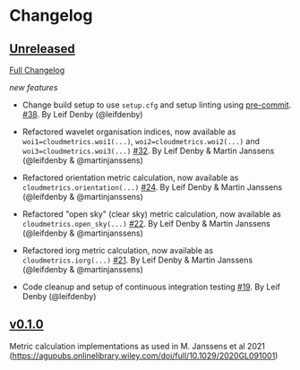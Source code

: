 # Changelog

## [Unreleased](https://github.com/cloudsci/cloudmetrics/tree/HEAD)

[Full Changelog](https://github.com/cloudsci/cloudmetrics/compare/v0.1.0...HEAD)

*new features*

- Change build setup to use `setup.cfg` and setup linting using
  [pre-commit](https://pre-commit.com/#usage).
  [\#38](https://github.com/cloudsci/cloudmetrics/pull/32). By Leif Denby
  (@leifdenby)

- Refactored wavelet organisation indices, now available as
  `woi1=cloudmetrics.woi1(...)`, `woi2=cloudmetrics.woi2(...)` and
  `woi3=cloudmetrics.woi3(...)`
  [\#32](https://github.com/cloudsci/cloudmetrics/pull/32). By Leif Denby
  & Martin Janssens (@leifdenby & @martinjanssens)

- Refactored orientation metric calculation, now available as
  `cloudmetrics.orientation(...)`
  [\#24](https://github.com/cloudsci/cloudmetrics/pull/24). By Leif Denby
  & Martin Janssens (@leifdenby & @martinjanssens)

- Refactored "open sky" (clear sky) metric calculation, now available as
  `cloudmetrics.open_sky(...)`
  [\#22](https://github.com/cloudsci/cloudmetrics/pull/22). By Leif Denby
  & Martin Janssens (@leifdenby & @martinjanssens)

- Refactored iorg metric calculation, now available as `cloudmetrics.iorg(...)`
  [\#21](https://github.com/cloudsci/cloudmetrics/pull/21). By Leif Denby
  & Martin Janssens (@leifdenby & @martinjanssens)

- Code cleanup and setup of continuous integration testing
  [\#19](https://github.com/cloudsci/cloudmetrics/pull/19). By Leif Denby
  (@leifdenby)


## [v0.1.0](https://github.com/cloudsci/cloudmetrics/releases/tag/v0.1.0)

Metric calculation implementations as used in M. Janssens et al 2021
(https://agupubs.onlinelibrary.wiley.com/doi/full/10.1029/2020GL091001)
